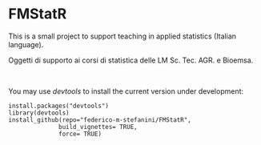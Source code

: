# FMStatR

This is a small project to support teaching in applied statistics (Italian language).  

Oggetti di supporto ai corsi di statistica delle LM Sc. Tec. AGR. e Bioemsa.



<br>  

You may use  *devtools* to  install the current version under development:   

```
install.packages("devtools")
library(devtools)
install_github(repo="federico-m-stefanini/FMStatR",
              build_vignettes= TRUE,
              force= TRUE)
```

